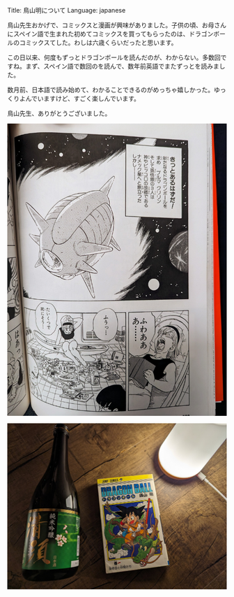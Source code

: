 Title: 鳥山明について
Language: japanese

鳥山先生おかげで、コミックスと漫画が興味がありました。子供の頃、お母さんにスペイン語で生まれた初めてコミックスを買ってもらったのは、ドラゴンボールのコミックスてした。わしは六歳くらいだったと思います。

この日以来、何度もずっとドラゴンボールを読んだのが、わからない。多数回ですね。まず、スペイン語で数回のを読んで、数年前英語でまたずっとを読みました。

数月前、日本語で読み始めて、わかることできるのがめっちゃ嬉しかった。ゆっくりよんでいますけど、すごく楽しんでいます。

鳥山先生、ありがとうございました。

![](./images/dragon-ball-1.jpg)  

![](./images/dragon-ball-2.jpg)
